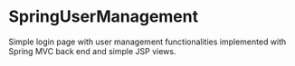 # SpringUserManagement
Simple login page with user management functionalities implemented with Spring MVC back end and simple JSP views.
